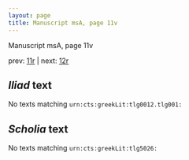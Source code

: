 ```yaml
---
layout: page
title: Manuscript msA, page 11v
---
```


Manuscript msA, page 11v

prev:  [11r](../11r) | next:  [12r](../12r)

## *Iliad* text

No texts matching `urn:cts:greekLit:tlg0012.tlg001:`

## *Scholia* text

No texts matching `urn:cts:greekLit:tlg5026:`